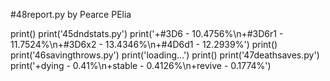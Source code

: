 #48report.py by Pearce PElia 

print()
print('45dndstats.py')
print('+#3D6 - 10.4756%\n+#3D6r1 - 11.7524%\n+#3D6x2 - 13.4346%\n+#4D6d1 - 12.2939%')
print()
print('46savingthrows.py')
print('loading...')
print()
print('47deathsaves.py')
print('+dying - 0.41%\n+stable - 0.4126%\n+revive - 0.1774%')

